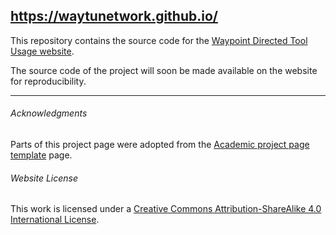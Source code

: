 ## https://waytunetwork.github.io/
This repository contains the source code for the [Waypoint Directed Tool Usage website](https://waytunetwork.github.io/).

﻿The source code of the project will soon be made available on the website for reproducibility.

---

###### Acknowledgments
Parts of this project page were adopted from the [Academic project page template](https://github.com/eliahuhorwitz/Academic-project-page-template) page.

###### Website License
This work is licensed under a <a rel="license" href="http://creativecommons.org/licenses/by-sa/4.0/">Creative Commons Attribution-ShareAlike 4.0 International License</a>.
